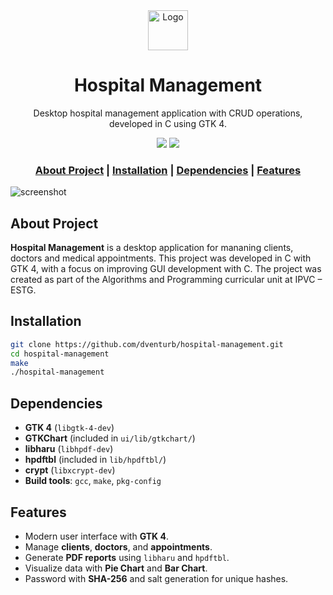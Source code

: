 <div align ="center">
    <!--LOGO-->
    <a href="github.com/dventurb/hospital-management">
    <img src="https://github.com/dventurb/hospital-management/blob/gui-integration/assets/icons/common/icon.png" alt="Logo" width="64" height="64">
</a>

<!--PROJECT NAME-->
<h1>Hospital Management</h1>

<!--DESCRIPTION-->
<p align="center">
    Desktop hospital management application with CRUD operations, developed in C using GTK 4. 
</p>

<!--BADGES-->
<p>
     <img src="https://img.shields.io/badge/platform-linux-lightgrey" />
     <img src="https://img.shields.io/badge/GTK-4.14-blue" />
</p>

<h3>
    <a href="#about-project">About Project</a>
    <span>|</span>
    <a href="#installation">Installation</a>
    <span>|</span>
    <a href="#dependencies">Dependencies</a>
    <span>|</span>
    <a href="#features">Features</a>
</h3>
</div>

![screenshot](https://i.imgur.com/mkcD9r5.png)


## About Project
**Hospital Management** is a desktop application for mananing clients, doctors and medical appointments. This project was developed in C with GTK 4, with a focus on improving GUI development with C. The project was created as part of the Algorithms and Programming curricular unit at IPVC – ESTG.

## Installation 

```bash 
git clone https://github.com/dventurb/hospital-management.git
cd hospital-management
make 
./hospital-management
```

## Dependencies
- **GTK 4** (`libgtk-4-dev`) 
- **GTKChart** (included in `ui/lib/gtkchart/`)
- **libharu** (`libhpdf-dev`)
- **hpdftbl** (included in `lib/hpdftbl/`)
- **crypt** (`libxcrypt-dev`)
- **Build tools**: `gcc`, `make`, `pkg-config`

## Features 
- Modern user interface with **GTK 4**.
- Manage **clients**, **doctors**, and **appointments**. 
- Generate **PDF reports** using `libharu` and `hpdftbl`.
- Visualize data with **Pie Chart** and **Bar Chart**.
- Password with **SHA-256** and salt generation for unique hashes.



